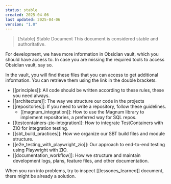```yaml
---
status: stable
created: 2025-04-06
last updated: 2025-04-06
version: "1.0"
---
```

> [!stable] Stable Document
> This document is considered stable and authoritative.

For development, we have more information in Obsidian vault, which you should have access to.
In case you are missing the required tools to access Obsidian vault, say so.

In the vault, you will find these files that you can access to get additional information. You can retrieve them using the link in the double brackets.

- [[principles]]: All code should be written according to these rules, these you need always.
- [[architecture]]: The way we structure our code in the projects
- [[repositories]]: If you need to write a repository, follow these guidelines.
	- [[magnum_integration]]: How to use the Magnum library to implement repositories, a preferred way for SQL repos.
- [[testcontainers-zio-integration]]: How to integrate TestContainers with ZIO for integration testing.
- [[sbt_build_practices]]: How we organize our SBT build files and module structure.
- [[e2e_testing_with_playwright_zio]]: Our approach to end-to-end testing using Playwright with ZIO.
- [[documentation_workflow]]: How we structure and maintain development logs, plans, feature files, and other documentation.

When you run into problems, try to inspect [[lessones_learned]] document, there might be already a solution.